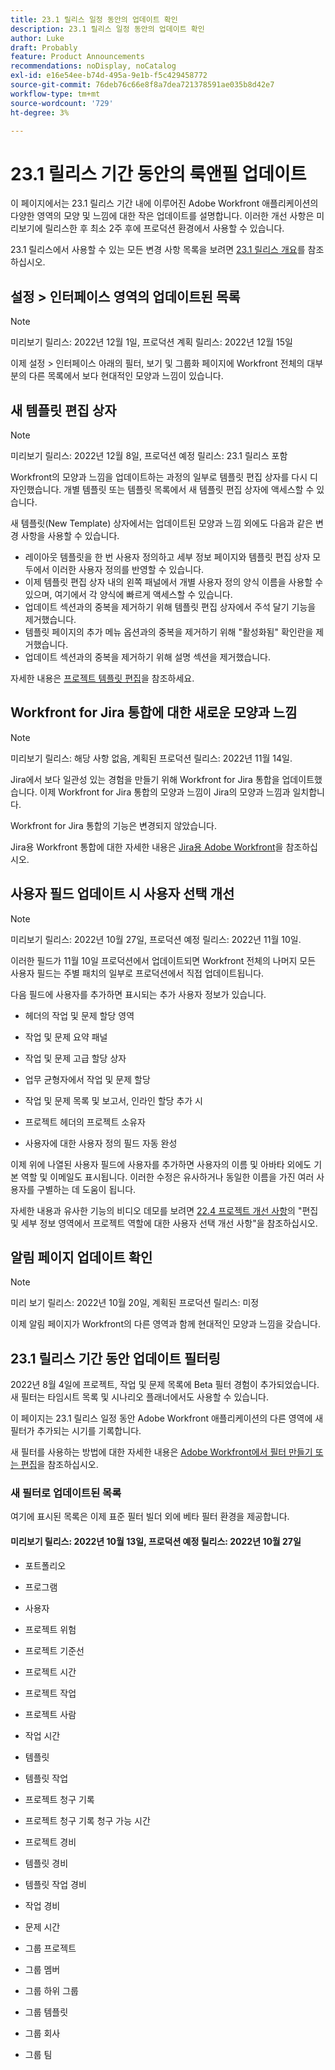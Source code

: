 ```yaml
---
title: 23.1 릴리스 일정 동안의 업데이트 확인
description: 23.1 릴리스 일정 동안의 업데이트 확인
author: Luke
draft: Probably
feature: Product Announcements
recommendations: noDisplay, noCatalog
exl-id: e16e54ee-b74d-495a-9e1b-f5c429458772
source-git-commit: 76deb76c66e8f8a7dea721378591ae035b8d42e7
workflow-type: tm+mt
source-wordcount: '729'
ht-degree: 3%

---
```


# 23.1 릴리스 기간 동안의 룩앤필 업데이트

이 페이지에서는 23.1 릴리스 기간 내에 이루어진 Adobe Workfront 애플리케이션의 다양한 영역의 모양 및 느낌에 대한 작은 업데이트를 설명합니다. 이러한 개선 사항은 미리보기에 릴리스한 후 최소 2주 후에 프로덕션 환경에서 사용할 수 있습니다.

23.1 릴리스에서 사용할 수 있는 모든 변경 사항 목록을 보려면 [23.1 릴리스 개요](/help/quicksilver/product-announcements/product-releases/23.1-release-activity/23-1-release-overview.md)를 참조하십시오.

## 설정 > 인터페이스 영역의 업데이트된 목록

>[!NOTE]
>
>미리보기 릴리스: 2022년 12월 1일, 프로덕션 계획 릴리스: 2022년 12월 15일

이제 설정 > 인터페이스 아래의 필터, 보기 및 그룹화 페이지에 Workfront 전체의 대부분의 다른 목록에서 보다 현대적인 모양과 느낌이 있습니다.

## 새 템플릿 편집 상자

>[!NOTE]
>
>미리보기 릴리스: 2022년 12월 8일, 프로덕션 예정 릴리스: 23.1 릴리스 포함

Workfront의 모양과 느낌을 업데이트하는 과정의 일부로 템플릿 편집 상자를 다시 디자인했습니다. 개별 템플릿 또는 템플릿 목록에서 새 템플릿 편집 상자에 액세스할 수 있습니다.

새 템플릿(New Template) 상자에서는 업데이트된 모양과 느낌 외에도 다음과 같은 변경 사항을 사용할 수 있습니다.

* 레이아웃 템플릿을 한 번 사용자 정의하고 세부 정보 페이지와 템플릿 편집 상자 모두에서 이러한 사용자 정의를 반영할 수 있습니다.
* 이제 템플릿 편집 상자 내의 왼쪽 패널에서 개별 사용자 정의 양식 이름을 사용할 수 있으며, 여기에서 각 양식에 빠르게 액세스할 수 있습니다.
* 업데이트 섹션과의 중복을 제거하기 위해 템플릿 편집 상자에서 주석 달기 기능을 제거했습니다.
* 템플릿 페이지의 추가 메뉴 옵션과의 중복을 제거하기 위해 &quot;활성화됨&quot; 확인란을 제거했습니다.
* 업데이트 섹션과의 중복을 제거하기 위해 설명 섹션을 제거했습니다.

자세한 내용은 [프로젝트 템플릿 편집](/help/quicksilver/manage-work/projects/create-and-manage-templates/edit-templates.md)을 참조하세요.

## Workfront for Jira 통합에 대한 새로운 모양과 느낌

>[!NOTE]
>
>미리보기 릴리스: 해당 사항 없음, 계획된 프로덕션 릴리스: 2022년 11월 14일.

Jira에서 보다 일관성 있는 경험을 만들기 위해 Workfront for Jira 통합을 업데이트했습니다. 이제 Workfront for Jira 통합의 모양과 느낌이 Jira의 모양과 느낌과 일치합니다.

Workfront for Jira 통합의 기능은 변경되지 않았습니다.

Jira용 Workfront 통합에 대한 자세한 내용은 [Jira용 Adobe Workfront](/help/quicksilver/workfront-integrations-and-apps/use-workfront-with-jira/workfront-for-jira.md)을 참조하십시오.

## 사용자 필드 업데이트 시 사용자 선택 개선

>[!NOTE]
>
>미리보기 릴리스: 2022년 10월 27일, 프로덕션 예정 릴리스: 2022년 11월 10일.
>
>이러한 필드가 11월 10일 프로덕션에서 업데이트되면 Workfront 전체의 나머지 모든 사용자 필드는 주별 패치의 일부로 프로덕션에서 직접 업데이트됩니다.

다음 필드에 사용자를 추가하면 표시되는 추가 사용자 정보가 있습니다.

* 헤더의 작업 및 문제 할당 영역

* 작업 및 문제 요약 패널

* 작업 및 문제 고급 할당 상자

* 업무 균형자에서 작업 및 문제 할당

* 작업 및 문제 목록 및 보고서, 인라인 할당 추가 시

* 프로젝트 헤더의 프로젝트 소유자

* 사용자에 대한 사용자 정의 필드 자동 완성

이제 위에 나열된 사용자 필드에 사용자를 추가하면 사용자의 이름 및 아바타 외에도 기본 역할 및 이메일도 표시됩니다. 이러한 수정은 유사하거나 동일한 이름을 가진 여러 사용자를 구별하는 데 도움이 됩니다.

자세한 내용과 유사한 기능의 비디오 데모를 보려면 [22.4 프로젝트 개선 사항](/help/quicksilver/product-announcements/product-releases/22.4-release-activity/22-4-project-enhancements.md)의 &quot;편집 및 세부 정보 영역에서 프로젝트 역할에 대한 사용자 선택 개선 사항&quot;을 참조하십시오.

## 알림 페이지 업데이트 확인

>[!NOTE]
>
>미리 보기 릴리스: 2022년 10월 20일, 계획된 프로덕션 릴리스: 미정 <!-- Phased rollout beginning on November 3, with availability for all customers by November 17, 2022. -->

이제 알림 페이지가 Workfront의 다른 영역과 함께 현대적인 모양과 느낌을 갖습니다.

## 23.1 릴리스 기간 동안 업데이트 필터링

2022년 8월 4일에 프로젝트, 작업 및 문제 목록에 Beta 필터 경험이 추가되었습니다. 새 필터는 타임시트 목록 및 시나리오 플래너에서도 사용할 수 있습니다.

이 페이지는 23.1 릴리스 일정 동안 Adobe Workfront 애플리케이션의 다른 영역에 새 필터가 추가되는 시기를 기록합니다.

새 필터를 사용하는 방법에 대한 자세한 내용은 [Adobe Workfront에서 필터 만들기 또는 편집](/help/quicksilver/reports-and-dashboards/reports/reporting-elements/create-filters.md)을 참조하십시오.

### 새 필터로 업데이트된 목록

여기에 표시된 목록은 이제 표준 필터 빌더 외에 베타 필터 환경을 제공합니다.

#### 미리보기 릴리스: 2022년 10월 13일, 프로덕션 예정 릴리스: 2022년 10월 27일

* 포트폴리오

* 프로그램

* 사용자

* 프로젝트 위험

* 프로젝트 기준선

* 프로젝트 시간

* 프로젝트 작업

* 프로젝트 사람

* 작업 시간

* 템플릿

* 템플릿 작업

* 프로젝트 청구 기록

* 프로젝트 청구 기록 청구 가능 시간

* 프로젝트 경비

* 템플릿 경비

* 템플릿 작업 경비

* 작업 경비

* 문제 시간

* 그룹 프로젝트

* 그룹 멤버

* 그룹 하위 그룹

* 그룹 템플릿

* 그룹 회사

* 그룹 팀
